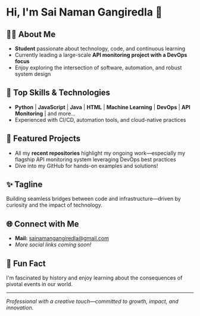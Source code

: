 # Hi, I'm Sai Naman Gangiredla 👋

## 👨‍🎓 About Me
- **Student** passionate about technology, code, and continuous learning  
- Currently leading a large-scale **API monitoring project with a DevOps focus**  
- Enjoy exploring the intersection of software, automation, and robust system design

## 🚀 Top Skills & Technologies
- **Python** | **JavaScript** | **Java** | **HTML** | **Machine Learning** | **DevOps** | **API Monitoring** | and more...
- Experienced with CI/CD, automation tools, and cloud-native practices

## 🌟 Featured Projects
- All my **recent repositories** highlight my ongoing work—especially my flagship API monitoring system leveraging DevOps best practices  
- Dive into my GitHub for hands-on examples and solutions!

## ✨ Tagline
Building seamless bridges between code and infrastructure—driven by curiosity and the impact of technology.

## 🌐 Connect with Me
- **Mail:** [sainamangangiredla@gmail.com](sainamangangiredla@gmail.com)
- *More social links coming soon!*

## 🎲 Fun Fact
I'm fascinated by history and enjoy learning about the consequences of pivotal events in our world.

---

*Professional with a creative touch—committed to growth, impact, and innovation.* 
